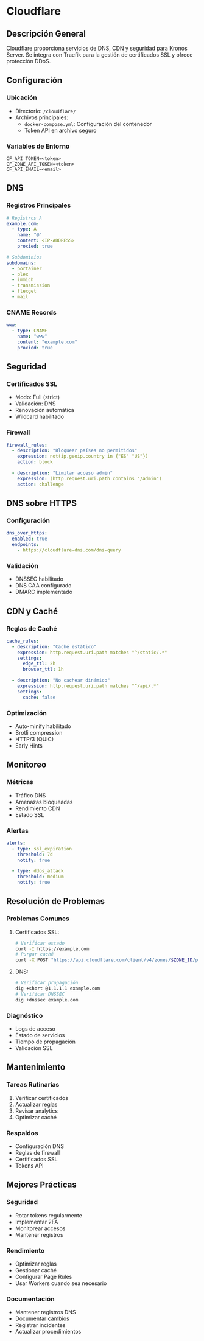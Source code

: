 # Cloudflare

## Descripción General
Cloudflare proporciona servicios de DNS, CDN y seguridad para Kronos Server. Se integra con Traefik para la gestión de certificados SSL y ofrece protección DDoS.

## Configuración

### Ubicación
- Directorio: `/cloudflare/`
- Archivos principales:
  - `docker-compose.yml`: Configuración del contenedor
  - Token API en archivo seguro

### Variables de Entorno
```plaintext
CF_API_TOKEN=<token>
CF_ZONE_API_TOKEN=<token>
CF_API_EMAIL=<email>
```

## DNS

### Registros Principales
```yaml
# Registros A
example.com:
  - type: A
    name: "@"
    content: <IP-ADDRESS>
    proxied: true

# Subdominios
subdomains:
  - portainer
  - plex
  - immich
  - transmission
  - flexget
  - mail
```

### CNAME Records
```yaml
www:
  - type: CNAME
    name: "www"
    content: "example.com"
    proxied: true
```

## Seguridad

### Certificados SSL
- Modo: Full (strict)
- Validación: DNS
- Renovación automática
- Wildcard habilitado

### Firewall
```yaml
firewall_rules:
  - description: "Bloquear países no permitidos"
    expression: not(ip.geoip.country in {"ES" "US"})
    action: block

  - description: "Limitar acceso admin"
    expression: (http.request.uri.path contains "/admin")
    action: challenge
```

## DNS sobre HTTPS

### Configuración
```yaml
dns_over_https:
  enabled: true
  endpoints:
    - https://cloudflare-dns.com/dns-query
```

### Validación
- DNSSEC habilitado
- DNS CAA configurado
- DMARC implementado

## CDN y Caché

### Reglas de Caché
```yaml
cache_rules:
  - description: "Caché estático"
    expression: http.request.uri.path matches "^/static/.*"
    settings:
      edge_ttl: 2h
      browser_ttl: 1h

  - description: "No cachear dinámico"
    expression: http.request.uri.path matches "^/api/.*"
    settings:
      cache: false
```

### Optimización
- Auto-minify habilitado
- Brotli compression
- HTTP/3 (QUIC)
- Early Hints

## Monitoreo

### Métricas
- Tráfico DNS
- Amenazas bloqueadas
- Rendimiento CDN
- Estado SSL

### Alertas
```yaml
alerts:
  - type: ssl_expiration
    threshold: 7d
    notify: true

  - type: ddos_attack
    threshold: medium
    notify: true
```

## Resolución de Problemas

### Problemas Comunes
1. Certificados SSL:
   ```bash
   # Verificar estado
   curl -I https://example.com
   # Purgar caché
   curl -X POST "https://api.cloudflare.com/client/v4/zones/$ZONE_ID/purge_cache"
   ```

2. DNS:
   ```bash
   # Verificar propagación
   dig +short @1.1.1.1 example.com
   # Verificar DNSSEC
   dig +dnssec example.com
   ```

### Diagnóstico
- Logs de acceso
- Estado de servicios
- Tiempo de propagación
- Validación SSL

## Mantenimiento

### Tareas Rutinarias
1. Verificar certificados
2. Actualizar reglas
3. Revisar analytics
4. Optimizar caché

### Respaldos
- Configuración DNS
- Reglas de firewall
- Certificados SSL
- Tokens API

## Mejores Prácticas

### Seguridad
- Rotar tokens regularmente
- Implementar 2FA
- Monitorear accesos
- Mantener registros

### Rendimiento
- Optimizar reglas
- Gestionar caché
- Configurar Page Rules
- Usar Workers cuando sea necesario

### Documentación
- Mantener registros DNS
- Documentar cambios
- Registrar incidentes
- Actualizar procedimientos
